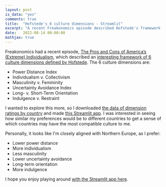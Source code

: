 ```yaml
---
layout: post
is_data: "yes"
comments: true
title:  "Hofstede's 6 culture dimensions - Streamlit"
excerpt: "A recent Freakonomics episode described Hofstede's framework of 6 culture dimensions. I made a web app to visualize the culture dimensions by country and compare them to a personal set of preferences."
date:   2022-08-14 00:00:00
mathjax: true
---
```


Freakonomics had a recent episode, [The Pros and Cons of America’s (Extreme) Individualism](https://freakonomics.com/podcast/the-pros-and-cons-of-americas-extreme-individualism-ep-470-2/), which described an [interesting framework of 6 culture dimensions defined by Hofstede](https://www.mindtools.com/pages/article/newLDR_66.htm). The 6 culture dimensions are:
- Power Distance Index
- Individualism v. Collectivism
- Masculinity v. Femininity
- Uncertainty Avoidance Index
- Long- v. Short-Term Orientation
- Indulgence v. Restraint

I wanted to explore this more, so I downloaded [the data of dimension ratings by country](https://geerthofstede.com/research-and-vsm/dimension-data-matrix/) and made [this Streamlit app](https://srcole-streamlit-hofstede-dimensions-app-lxprgu.streamlitapp.com/). I was interested in seeing how similar my preferences would be to different countries to get a sense of which countries may have the most compatible culture to me.

Personally, it looks like I'm closely aligned with Northern Europe, as I prefer:
- Lower power distance
- More individualism
- Less masculinity
- Lower uncertainty avoidance
- Long-term orientation
- More indulgence

I hope you enjoy playing around [with the Streamlit app here](https://srcole-streamlit-hofstede-dimensions-app-lxprgu.streamlitapp.com/).